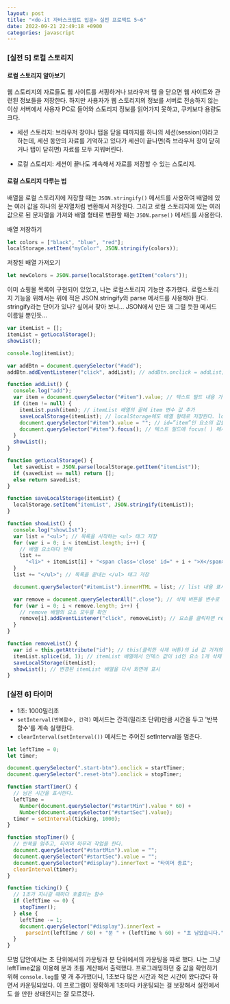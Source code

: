 ```yaml
---
layout: post
title: "<do-it 자바스크립트 입문> 실전 프로젝트 5~6"
date: 2022-09-21 22:49:18 +0900
categories: javascript
---
```


### [실전 5] 로컬 스토리지

#### 로컬 스토리지 알아보기

웹 스토리지의 자료들도 웹 사이트를 서핑하거나 브라우저 탭 을 닫으면 웹 사이트와 관련된 정보들을 저장한다. 하지만 사용자가 웹 스토리지의 정보를 서버로 전송하지 않는 이상 서버에서 사용자 PC로 들어와 스토리지 정보를 읽어가지 못하고, 쿠키보다 용량도 크다.

- 세션 스토리지: 브라우저 창이나 탭을 닫을 때까지를 하나의 세션(session)이라고 하는데, 세션 동안의 자료를 기억하고 있다가 세션이 끝나면(즉 브라우저 창이 닫히거나 탭이 닫히면) 자료를 모두 지워버린다.

- 로컬 스토리지: 세션이 끝나도 계속해서 자료를 저장할 수 있는 스토리지.

#### 로컬 스토리지 다루는 법

배열을 로컬 스토리지에 저장할 때는 `JSON.stringify()` 메서드를 사용하여 배열에 있는 여러 값을 하나의 문자열처럼 변환해서 저장한다. 그리고 로컬 스토리지에 있는 여러 값으로 된 문자열을 가져와 배열 형태로 변환할 때는 `JSON.parse()` 메서드를 사용한다.

배열 저장하기

```js
let colors = ["black", "blue", "red"];
localStorage.setItem("myColor", JSON.stringify(colors));
```

저장된 배열 가져오기

```js
let newColors = JSON.parse(localStorage.getItem("colors"));
```

이미 쇼핑몰 목록이 구현되어 있었고, 나는 로컬스토리지 기능만 추가했다. 로컬스토리지 기능을 위해서는 위에 적은 JSON.stringify와 parse 메서드를 사용해야 한다. stringify라는 단어가 있나? 싶어서 찾아 보니... JSON에서 만든 꽤 그럴 듯한 메서드 이름일 뿐인듯...

```js
var itemList = [];
itemList = getLocalStorage();
showList();

console.log(itemList);

var addBtn = document.querySelector("#add");
addBtn.addEventListener("click", addList); // addBtn.onclick = addList; 라고 해도 됨

function addList() {
  console.log("add");
  var item = document.querySelector("#item").value; // 텍스트 필드 내용 가져옴
  if (item != null) {
    itemList.push(item); // itemList 배열의 끝에 item 변수 값 추가
    saveLocalStorage(itemList); // localStorage에도 배열 형태로 저장한다. localStorage.setItem("itemList", itemList);
    document.querySelector("#item").value = ""; // id=”item”인 요소의 값을 지움
    document.querySelector("#item").focus(); // 텍스트 필드에 focus( ) 메서드 적용
  }
  showList();
}

function getLocalStorage() {
  let savedList = JSON.parse(localStorage.getItem("itemList"));
  if (savedList == null) return [];
  else return savedList;
}

function saveLocalStorage(itemList) {
  localStorage.setItem("itemList", JSON.stringify(itemList));
}

function showList() {
  console.log("showLIst");
  var list = "<ul>"; // 목록을 시작하는 <ul> 태그 저장
  for (var i = 0; i < itemList.length; i++) {
    // 배열 요소마다 반복
    list +=
      "<li>" + itemList[i] + "<span class='close' id=" + i + ">X</span></li>"; // 요소와 삭제 버튼을 <li>~</li>로 묶음
  }
  list += "</ul>"; // 목록을 끝내는 </ul> 태그 저장

  document.querySelector("#itemList").innerHTML = list; // list 내용 표시

  var remove = document.querySelectorAll(".close"); // 삭제 버튼을 변수로 저장. 배열 형태가 됨
  for (var i = 0; i < remove.length; i++) {
    // remove 배열의 요소 모두를 확인
    remove[i].addEventListener("click", removeList); // 요소를 클릭하면 removeList() 실행
  }
}

function removeList() {
  var id = this.getAttribute("id"); // this(클릭한 삭제 버튼)의 id 값 가져와 id 변수에 저장
  itemList.splice(id, 1); // itemList 배열에서 인덱스 값이 id인 요소 1개 삭제
  saveLocalStorage(itemList);
  showList(); // 변경된 itemList 배열을 다시 화면에 표시
}
```

### [실전 6] 타이머

- 1초: 1000밀리초
- `setInterval(반복함수, 간격)` 메서드는 간격(밀리초 단위)만큼 시간을 두고 '반복함수'를 계속 실행한다.
- `clearInterval(setInterval())` 메서드는 주어진 setInterval을 멈춘다.

```js
let leftTime = 0;
let timer;

document.querySelector(".start-btn").onclick = startTimer;
document.querySelector(".reset-btn").onclick = stopTimer;

function startTimer() {
  // 남은 시간을 표시한다.
  leftTime =
    Number(document.querySelector("#startMin").value * 60) +
    Number(document.querySelector("#startSec").value);
  timer = setInterval(ticking, 1000);
}

function stopTimer() {
  // 반복을 멈추고, 타이머 마무리 작업을 한다.
  document.querySelector("#startMin").value = "";
  document.querySelector("#startSec").value = "";
  document.querySelector("#display").innerText = "타이머 종료";
  clearInterval(timer);
}

function ticking() {
  // 1초가 지나갈 때마다 호출되는 함수
  if (leftTime <= 0) {
    stopTimer();
  } else {
    leftTime -= 1;
    document.querySelector("#display").innerText =
      parseInt(leftTime / 60) + "분 " + (leftTime % 60) + "초 남았습니다."; //leftTime + '남았습니다.';
  }
}
```

모범 답안에서는 초 단위에서의 카운팅과 분 단위에서의 카운팅을 따로 했다. 나는 그냥 leftTime값을 이용해 분과 초를 계산해서 출력했다. 프로그래밍하던 중 값을 확인하기 위해 `console.log`를 몇 개 추가했더니, 1초보다 많은 시간과 적은 시간이 왔다갔다 하면서 카운팅되었다. 이 프로그램이 정확하게 1초마다 카운팅되는 걸 보장해서 실전에서도 쓸 만한 상태인지는 잘 모르겠다.
